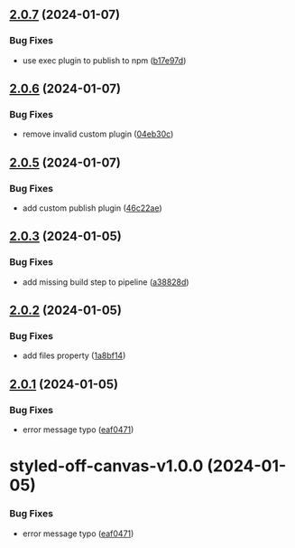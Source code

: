 ## [2.0.7](https://github.com/marco-streng/styled-off-canvas/compare/v2.0.6...v2.0.7) (2024-01-07)


### Bug Fixes

* use exec plugin to publish to npm ([b17e97d](https://github.com/marco-streng/styled-off-canvas/commit/b17e97d9ae3d57cbf9f5cf75a28fe4eb09b2b577))

## [2.0.6](https://github.com/marco-streng/styled-off-canvas/compare/v2.0.5...v2.0.6) (2024-01-07)


### Bug Fixes

* remove invalid custom plugin ([04eb30c](https://github.com/marco-streng/styled-off-canvas/commit/04eb30c4d589f9818ab7182e553a27de634dfe51))

## [2.0.5](https://github.com/marco-streng/styled-off-canvas/compare/v2.0.4...v2.0.5) (2024-01-07)


### Bug Fixes

* add custom publish plugin ([46c22ae](https://github.com/marco-streng/styled-off-canvas/commit/46c22ae85904ec5e415b2a060a48c4d1f898e903))

## [2.0.3](https://github.com/marco-streng/styled-off-canvas/compare/v2.0.2...v2.0.3) (2024-01-05)


### Bug Fixes

* add missing build step to pipeline ([a38828d](https://github.com/marco-streng/styled-off-canvas/commit/a38828dd50ad18d3017aee36d71d744866951e67))

## [2.0.2](https://github.com/marco-streng/styled-off-canvas/compare/v2.0.1...v2.0.2) (2024-01-05)


### Bug Fixes

* add files property ([1a8bf14](https://github.com/marco-streng/styled-off-canvas/commit/1a8bf14412e6941664318b42010fe39184c68785))

## [2.0.1](https://github.com/marco-streng/styled-off-canvas/compare/v2.0.0...v2.0.1) (2024-01-05)


### Bug Fixes

* error message typo ([eaf0471](https://github.com/marco-streng/styled-off-canvas/commit/eaf04719cfdb1b816783521336d232bbe1c0d027))

# styled-off-canvas-v1.0.0 (2024-01-05)


### Bug Fixes

* error message typo ([eaf0471](https://github.com/marco-streng/styled-off-canvas/commit/eaf04719cfdb1b816783521336d232bbe1c0d027))
